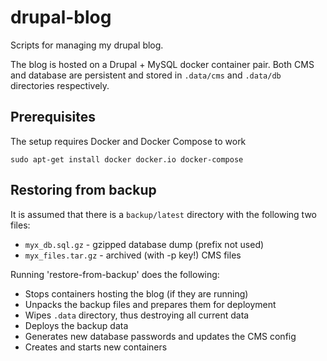 # drupal-blog
Scripts for managing my drupal blog.

The blog is hosted on a Drupal + MySQL docker container pair. Both CMS and database are persistent and stored in `.data/cms` and `.data/db` directories respectively.

## Prerequisites

The setup requires Docker and Docker Compose to work
```
sudo apt-get install docker docker.io docker-compose
```

## Restoring from backup

It is assumed that there is a `backup/latest` directory with the following two files:
* `myx_db.sql.gz` - gzipped database dump (prefix not used)
* `myx_files.tar.gz` - archived (with -p key!) CMS files

Running 'restore-from-backup' does the following:
* Stops containers hosting the blog (if they are running)
* Unpacks the backup files and prepares them for deployment
* Wipes `.data` directory, thus destroying all current data
* Deploys the backup data
* Generates new database passwords and updates the CMS config
* Creates and starts new containers

